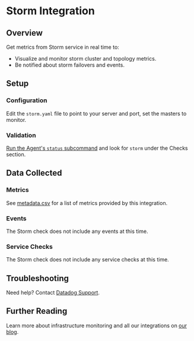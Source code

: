 # Storm Integration

## Overview

Get metrics from Storm service in real time to:

* Visualize and monitor storm cluster and topology metrics.
* Be notified about storm failovers and events.

## Setup

### Configuration

Edit the `storm.yaml` file to point to your server and port, set the masters to monitor.

### Validation

[Run the Agent's `status` subcommand][1] and look for `storm` under the Checks section.

## Data Collected
### Metrics
See [metadata.csv][2] for a list of metrics provided by this integration.

### Events
The Storm check does not include any events at this time.

### Service Checks
The Storm check does not include any service checks at this time.

## Troubleshooting
Need help? Contact [Datadog Support][3].

## Further Reading

Learn more about infrastructure monitoring and all our integrations on [our blog][4].

[1]: https://docs.datadoghq.com/agent/faq/agent-commands/#agent-status-and-information
[2]: https://github.com/DataDog/integrations-extras/blob/master/storm/metadata.csv
[3]: http://docs.datadoghq.com/help/
[4]: https://www.datadoghq.com/blog/

